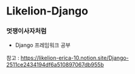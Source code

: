 # Likelion-Django

### 멋쟁이사자처럼
- Django 프레임워크 공부

참고 : https://likelion-erica-10.notion.site/Django-2511ce2434194df6a510897067db955b
